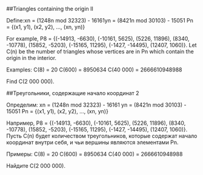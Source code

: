 ##Triangles containing the origin II

Define:xn = (1248n mod 32323) - 16161yn = (8421n mod 30103) - 15051
Pn = {(x1, y1), (x2, y2), ..., (xn, yn)}

For example, P8 = {(-14913, -6630), (-10161, 5625), (5226, 11896), (8340, -10778), (15852, -5203), (-15165, 11295), (-1427, -14495), (12407, 1060)}.
Let C(n) be the number of triangles whose vertices are in Pn which contain the origin in the interior.

Examples:
C(8) = 20
C(600) = 8950634
C(40 000) = 2666610948988

Find C(2 000 000).

##Треугольники, содержащие начало координат 2

Определим:
xn = (1248n mod 32323) - 16161
yn = (8421n mod 30103) - 15051
Pn = {(x1, y1), (x2, y2), ..., (xn, yn)}

Например, P8 = {(-14913, -6630), (-10161, 5625), (5226, 11896), (8340, -10778), (15852, -5203), (-15165, 11295), (-1427, -14495), (12407, 1060)}.
Пусть C(n) будет количеством треугольников, которые содержат начало координат внутри себя, и чьи вершины являются элементами Pn.

Примеры:
C(8) = 20
C(600) = 8950634
C(40 000) = 2666610948988

Найдите C(2 000 000).

